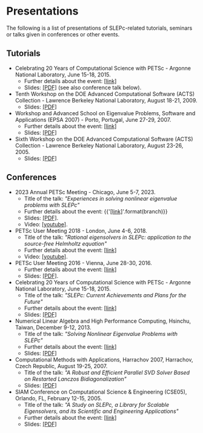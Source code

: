 # Presentations

The following is a list of presentations of SLEPc-related tutorials, seminars or talks given in conferences or other events.

## Tutorials

  * Celebrating 20 Years of Computational Science with PETSc \- Argonne National Laboratory, June 15-18, 2015.
    * Further details about the event: [[link]](https://www.mcs.anl.gov/petsc/meetings/2015/program)
    * Slides: [[PDF]](../_static/slides/tslepc-anl-1p.pdf) (see also conference talk below).
  * Tenth Workshop on the DOE Advanced Computational Software (ACTS) Collection - Lawrence Berkeley National Laboratory, August 18-21, 2009\.
    * Slides: [[PDF]](../_static/slides/slepc-acts2009-1p.pdf)
  * Workshop and Advanced School on Eigenvalue Problems, Software and Applications (EPSA 2007) - Porto, Portugal, June 27-29, 2007.
    * Further details about the event: [[link]](http://www.fep.up.pt/epsa2007/)
    * Slides: [[PDF]](../_static/slides/slepc-epsa.pdf)
  * Sixth Workshop on the DOE Advanced Computational Software (ACTS) Collection - Lawrence Berkeley National Laboratory, August 23-26, 2005\.
    * Slides: [[PDF]](../_static/slides/slepc-acts2005-1p.pdf)

## Conferences

  * 2023 Annual PETSc Meeting \- Chicago, June 5-7, 2023.
    * Title of the talk: _"Experiences in solving nonlinear eigenvalue problems with SLEPc"_
    * Further details about the event: {{'[[link]](https://petsc.org/{}/community/meetings/2023)'.format(branch)}}
    * Slides: [[PDF]](https://petsc.gitlab.io/annual-meetings/2023/slides/JoseERoman.pdf).
    * Video: [[youtube]](https://www.youtube.com/watch?v=2qhtMsvYw4o&list=PLgFMPm27S9Jqd9_Nn8YlyNX_fGP3DZuLL&index=9).
  * PETSc User Meeting 2018 \- London, June 4-6, 2018.
    * Title of the talk: _"Rational eigensolvers in SLEPc: application to the source-free Helmholtz equation"_
    * Further details about the event: [[link]](https://www.mcs.anl.gov/petsc/meetings/2018/index)
    * Video: [[youtube]](https://www.youtube.com/watch?v=_oXxqdtVx_s&index=6&list=PLz9uieREhSLPXSORBm2mWWY3C2xGudq4d).
  * PETSc User Meeting 2016 \- Vienna, June 28-30, 2016.
    * Further details about the event: [[link]](https://www.mcs.anl.gov/petsc/meetings/2016/program)
    * Slides: [[PDF]](../_static/slides/vienna16.pdf).
  * Celebrating 20 Years of Computational Science with PETSc \- Argonne National Laboratory, June 15-18, 2015.
    * Title of the talk: _"SLEPc: Current Achievements and Plans for the Future"_
    * Further details about the event: [[link]](https://www.mcs.anl.gov/petsc/meetings/2015/program)
    * Slides: [[PDF]](../_static/slides/slepc-anl-1p.pdf)
  * Numerical Linear Algebra and High Performance Computing, Hsinchu, Taiwan, December 9-12, 2013.
    * Title of the talk: _"Solving Nonlinear Eigenvalue Problems with SLEPc"_
    * Further details about the event: [[link]](http://math.cts.nthu.edu.tw/Mathematics/2013NLA-HPC)
    * Slides: [[PDF]](../_static/slides/nlahpc.pdf)
  * Computational Methods with Applications, Harrachov 2007, Harrachov, Czech Republic, August 19-25, 2007.
    * Title of the talk: _"A Robust and Efficient Parallel SVD Solver Based on Restarted Lanczos Bidiagonalization"_
    * Slides: [[PDF]](../_static/slides/harrachov.pdf)
  * SIAM Conference on Computational Science & Engineering (CSE05), Orlando, FL, February 12-15, 2005.
    * Title of the talk: _"A Study on SLEPc, a Library for Scalable Eigensolvers, and its Scientific and Engineering Applications"_
    * Further details about the event: [[link]](http://www.siam.org/meetings/CSE05/)
    * Slides: [[PDF]](../_static/slides/slepc-cse2005-1p.pdf)

